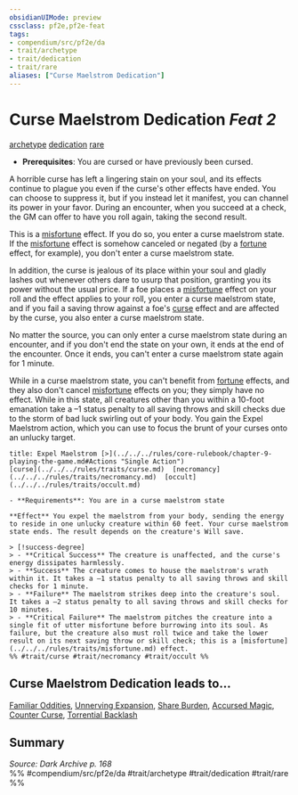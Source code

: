 ```yaml
---
obsidianUIMode: preview
cssclass: pf2e,pf2e-feat
tags:
- compendium/src/pf2e/da
- trait/archetype
- trait/dedication
- trait/rare
aliases: ["Curse Maelstrom Dedication"]
---
```

# Curse Maelstrom Dedication  *Feat 2*  
[archetype](../../rules/traits/archetype.md)  [dedication](../../rules/traits/dedication.md)  [rare](../../rules/traits/rare.md)  

- **Prerequisites**: You are cursed or have previously been cursed.

A horrible curse has left a lingering stain on your soul, and its effects continue to plague you even if the curse's other effects have ended. You can choose to suppress it, but if you instead let it manifest, you can channel its power in your favor. During an encounter, when you succeed at a check, the GM can offer to have you roll again, taking the second result.

This is a [misfortune](../../rules/traits/misfortune.md) effect. If you do so, you enter a curse maelstrom state. If the [misfortune](../../rules/traits/misfortune.md) effect is somehow canceled or negated (by a [fortune](../../rules/traits/fortune.md) effect, for example), you don't enter a curse maelstrom state.

In addition, the curse is jealous of its place within your soul and gladly lashes out whenever others dare to usurp that position, granting you its power without the usual price. If a foe places a [misfortune](../../rules/traits/misfortune.md) effect on your roll and the effect applies to your roll, you enter a curse maelstrom state, and if you fail a saving throw against a foe's [curse](../../rules/traits/curse.md) effect and are affected by the curse, you also enter a curse maelstrom state.

No matter the source, you can only enter a curse maelstrom state during an encounter, and if you don't end the state on your own, it ends at the end of the encounter. Once it ends, you can't enter a curse maelstrom state again for 1 minute.

While in a curse maelstrom state, you can't benefit from [fortune](../../rules/traits/fortune.md) effects, and they also don't cancel [misfortune](../../rules/traits/misfortune.md) effects on you; they simply have no effect. While in this state, all creatures other than you within a 10-foot emanation take a –1 status penalty to all saving throws and skill checks due to the storm of bad luck swirling out of your body. You gain the Expel Maelstrom action, which you can use to focus the brunt of your curses onto an unlucky target.

```ad-embed-ability
title: Expel Maelstrom [>](../../../rules/core-rulebook/chapter-9-playing-the-game.md#Actions "Single Action")
[curse](../../../rules/traits/curse.md)  [necromancy](../../../rules/traits/necromancy.md)  [occult](../../../rules/traits/occult.md)  

- **Requirements**: You are in a curse maelstrom state

**Effect** You expel the maelstrom from your body, sending the energy to reside in one unlucky creature within 60 feet. Your curse maelstrom state ends. The result depends on the creature's Will save.

> [!success-degree] 
> - **Critical Success** The creature is unaffected, and the curse's energy dissipates harmlessly.
> - **Success** The creature comes to house the maelstrom's wrath within it. It takes a –1 status penalty to all saving throws and skill checks for 1 minute.
> - **Failure** The maelstrom strikes deep into the creature's soul. It takes a –2 status penalty to all saving throws and skill checks for 10 minutes.
> - **Critical Failure** The maelstrom pitches the creature into a single fit of utter misfortune before burrowing into its soul. As failure, but the creature also must roll twice and take the lower result on its next saving throw or skill check; this is a [misfortune](../../../rules/traits/misfortune.md) effect.  
%% #trait/curse #trait/necromancy #trait/occult %%
```

## Curse Maelstrom Dedication leads to...

[Familiar Oddities](familiar-oddities-da.md), [Unnerving Expansion](unnerving-expansion-da.md), [Share Burden](share-burden-da.md), [Accursed Magic](accursed-magic-da.md), [Counter Curse](counter-curse-da.md), [Torrential Backlash](torrential-backlash-da.md)

## Summary

*Source: Dark Archive p. 168*  
%% #compendium/src/pf2e/da #trait/archetype #trait/dedication #trait/rare %%
